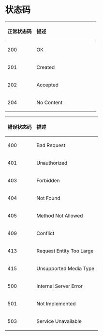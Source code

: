 # 状态码<a name="ZH-CN_TOPIC_0065827313"></a>

<a name="zh-cn_topic_0057973167_table48365715151533"></a>
<table><thead align="left"><tr id="zh-cn_topic_0057973167_row59330525151533"><th class="cellrowborder" valign="top" width="31.77%" id="mcps1.1.3.1.1"><p id="zh-cn_topic_0057973167_p15165511151545"><a name="zh-cn_topic_0057973167_p15165511151545"></a><a name="zh-cn_topic_0057973167_p15165511151545"></a>正常状态码</p>
</th>
<th class="cellrowborder" valign="top" width="68.23%" id="mcps1.1.3.1.2"><p id="zh-cn_topic_0057973167_p52429700151545"><a name="zh-cn_topic_0057973167_p52429700151545"></a><a name="zh-cn_topic_0057973167_p52429700151545"></a>描述</p>
</th>
</tr>
</thead>
<tbody><tr id="zh-cn_topic_0057973167_row12292938151533"><td class="cellrowborder" valign="top" width="31.77%" headers="mcps1.1.3.1.1 "><p id="zh-cn_topic_0057973167_p56904934151542"><a name="zh-cn_topic_0057973167_p56904934151542"></a><a name="zh-cn_topic_0057973167_p56904934151542"></a>200</p>
</td>
<td class="cellrowborder" valign="top" width="68.23%" headers="mcps1.1.3.1.2 "><p id="zh-cn_topic_0057973167_p39395831151542"><a name="zh-cn_topic_0057973167_p39395831151542"></a><a name="zh-cn_topic_0057973167_p39395831151542"></a>OK</p>
</td>
</tr>
<tr id="zh-cn_topic_0057973167_row12140043151533"><td class="cellrowborder" valign="top" width="31.77%" headers="mcps1.1.3.1.1 "><p id="zh-cn_topic_0057973167_p57512728151542"><a name="zh-cn_topic_0057973167_p57512728151542"></a><a name="zh-cn_topic_0057973167_p57512728151542"></a>201</p>
</td>
<td class="cellrowborder" valign="top" width="68.23%" headers="mcps1.1.3.1.2 "><p id="zh-cn_topic_0057973167_p57188979151542"><a name="zh-cn_topic_0057973167_p57188979151542"></a><a name="zh-cn_topic_0057973167_p57188979151542"></a>Created</p>
</td>
</tr>
<tr id="zh-cn_topic_0057973167_row18097829151533"><td class="cellrowborder" valign="top" width="31.77%" headers="mcps1.1.3.1.1 "><p id="zh-cn_topic_0057973167_p35980387151542"><a name="zh-cn_topic_0057973167_p35980387151542"></a><a name="zh-cn_topic_0057973167_p35980387151542"></a>202</p>
</td>
<td class="cellrowborder" valign="top" width="68.23%" headers="mcps1.1.3.1.2 "><p id="zh-cn_topic_0057973167_p15559304151542"><a name="zh-cn_topic_0057973167_p15559304151542"></a><a name="zh-cn_topic_0057973167_p15559304151542"></a>Accepted</p>
</td>
</tr>
<tr id="zh-cn_topic_0057973167_row65616984151533"><td class="cellrowborder" valign="top" width="31.77%" headers="mcps1.1.3.1.1 "><p id="zh-cn_topic_0057973167_p18358279151542"><a name="zh-cn_topic_0057973167_p18358279151542"></a><a name="zh-cn_topic_0057973167_p18358279151542"></a>204</p>
</td>
<td class="cellrowborder" valign="top" width="68.23%" headers="mcps1.1.3.1.2 "><p id="zh-cn_topic_0057973167_p52992374151542"><a name="zh-cn_topic_0057973167_p52992374151542"></a><a name="zh-cn_topic_0057973167_p52992374151542"></a>No Content</p>
</td>
</tr>
</tbody>
</table>

<a name="zh-cn_topic_0057973167_table28267100"></a>
<table><thead align="left"><tr id="zh-cn_topic_0057973167_row30325805"><th class="cellrowborder" valign="top" width="31.319999999999997%" id="mcps1.1.3.1.1"><p id="zh-cn_topic_0057973167_p40471155"><a name="zh-cn_topic_0057973167_p40471155"></a><a name="zh-cn_topic_0057973167_p40471155"></a>错误状态码</p>
</th>
<th class="cellrowborder" valign="top" width="68.67999999999999%" id="mcps1.1.3.1.2"><p id="zh-cn_topic_0057973167_p56938129"><a name="zh-cn_topic_0057973167_p56938129"></a><a name="zh-cn_topic_0057973167_p56938129"></a>描述</p>
</th>
</tr>
</thead>
<tbody><tr id="zh-cn_topic_0057973167_row48585776"><td class="cellrowborder" valign="top" width="31.319999999999997%" headers="mcps1.1.3.1.1 "><p id="zh-cn_topic_0057973167_p43133816"><a name="zh-cn_topic_0057973167_p43133816"></a><a name="zh-cn_topic_0057973167_p43133816"></a>400</p>
</td>
<td class="cellrowborder" valign="top" width="68.67999999999999%" headers="mcps1.1.3.1.2 "><p id="zh-cn_topic_0057973167_p4178192"><a name="zh-cn_topic_0057973167_p4178192"></a><a name="zh-cn_topic_0057973167_p4178192"></a>Bad Request</p>
</td>
</tr>
<tr id="zh-cn_topic_0057973167_row37603729"><td class="cellrowborder" valign="top" width="31.319999999999997%" headers="mcps1.1.3.1.1 "><p id="zh-cn_topic_0057973167_p26003237"><a name="zh-cn_topic_0057973167_p26003237"></a><a name="zh-cn_topic_0057973167_p26003237"></a>401</p>
</td>
<td class="cellrowborder" valign="top" width="68.67999999999999%" headers="mcps1.1.3.1.2 "><p id="zh-cn_topic_0057973167_p25887453"><a name="zh-cn_topic_0057973167_p25887453"></a><a name="zh-cn_topic_0057973167_p25887453"></a>Unauthorized</p>
</td>
</tr>
<tr id="zh-cn_topic_0057973167_row31660490"><td class="cellrowborder" valign="top" width="31.319999999999997%" headers="mcps1.1.3.1.1 "><p id="zh-cn_topic_0057973167_p14362932"><a name="zh-cn_topic_0057973167_p14362932"></a><a name="zh-cn_topic_0057973167_p14362932"></a>403</p>
</td>
<td class="cellrowborder" valign="top" width="68.67999999999999%" headers="mcps1.1.3.1.2 "><p id="zh-cn_topic_0057973167_p22546871"><a name="zh-cn_topic_0057973167_p22546871"></a><a name="zh-cn_topic_0057973167_p22546871"></a>Forbidden</p>
</td>
</tr>
<tr id="zh-cn_topic_0057973167_row1595249"><td class="cellrowborder" valign="top" width="31.319999999999997%" headers="mcps1.1.3.1.1 "><p id="zh-cn_topic_0057973167_p62106315"><a name="zh-cn_topic_0057973167_p62106315"></a><a name="zh-cn_topic_0057973167_p62106315"></a>404</p>
</td>
<td class="cellrowborder" valign="top" width="68.67999999999999%" headers="mcps1.1.3.1.2 "><p id="zh-cn_topic_0057973167_p64555601"><a name="zh-cn_topic_0057973167_p64555601"></a><a name="zh-cn_topic_0057973167_p64555601"></a>Not Found</p>
</td>
</tr>
<tr id="zh-cn_topic_0057973167_row44129505"><td class="cellrowborder" valign="top" width="31.319999999999997%" headers="mcps1.1.3.1.1 "><p id="zh-cn_topic_0057973167_p17720149"><a name="zh-cn_topic_0057973167_p17720149"></a><a name="zh-cn_topic_0057973167_p17720149"></a>405</p>
</td>
<td class="cellrowborder" valign="top" width="68.67999999999999%" headers="mcps1.1.3.1.2 "><p id="zh-cn_topic_0057973167_p26045994"><a name="zh-cn_topic_0057973167_p26045994"></a><a name="zh-cn_topic_0057973167_p26045994"></a>Method Not Allowed</p>
</td>
</tr>
<tr id="zh-cn_topic_0057973167_row33087360"><td class="cellrowborder" valign="top" width="31.319999999999997%" headers="mcps1.1.3.1.1 "><p id="zh-cn_topic_0057973167_p62830537"><a name="zh-cn_topic_0057973167_p62830537"></a><a name="zh-cn_topic_0057973167_p62830537"></a>409</p>
</td>
<td class="cellrowborder" valign="top" width="68.67999999999999%" headers="mcps1.1.3.1.2 "><p id="zh-cn_topic_0057973167_p56108742"><a name="zh-cn_topic_0057973167_p56108742"></a><a name="zh-cn_topic_0057973167_p56108742"></a>Conflict</p>
</td>
</tr>
<tr id="zh-cn_topic_0057973167_row35216636"><td class="cellrowborder" valign="top" width="31.319999999999997%" headers="mcps1.1.3.1.1 "><p id="zh-cn_topic_0057973167_p33975267"><a name="zh-cn_topic_0057973167_p33975267"></a><a name="zh-cn_topic_0057973167_p33975267"></a>413</p>
</td>
<td class="cellrowborder" valign="top" width="68.67999999999999%" headers="mcps1.1.3.1.2 "><p id="zh-cn_topic_0057973167_p533234"><a name="zh-cn_topic_0057973167_p533234"></a><a name="zh-cn_topic_0057973167_p533234"></a>Request Entity Too Large</p>
</td>
</tr>
<tr id="zh-cn_topic_0057973167_row4799113"><td class="cellrowborder" valign="top" width="31.319999999999997%" headers="mcps1.1.3.1.1 "><p id="zh-cn_topic_0057973167_p53183848"><a name="zh-cn_topic_0057973167_p53183848"></a><a name="zh-cn_topic_0057973167_p53183848"></a>415</p>
</td>
<td class="cellrowborder" valign="top" width="68.67999999999999%" headers="mcps1.1.3.1.2 "><p id="zh-cn_topic_0057973167_p12924420"><a name="zh-cn_topic_0057973167_p12924420"></a><a name="zh-cn_topic_0057973167_p12924420"></a>Unsupported Media Type</p>
</td>
</tr>
<tr id="zh-cn_topic_0057973167_row49210916"><td class="cellrowborder" valign="top" width="31.319999999999997%" headers="mcps1.1.3.1.1 "><p id="zh-cn_topic_0057973167_p26661221"><a name="zh-cn_topic_0057973167_p26661221"></a><a name="zh-cn_topic_0057973167_p26661221"></a>500</p>
</td>
<td class="cellrowborder" valign="top" width="68.67999999999999%" headers="mcps1.1.3.1.2 "><p id="zh-cn_topic_0057973167_p12075287"><a name="zh-cn_topic_0057973167_p12075287"></a><a name="zh-cn_topic_0057973167_p12075287"></a>Internal Server Error</p>
</td>
</tr>
<tr id="zh-cn_topic_0057973167_row41568721"><td class="cellrowborder" valign="top" width="31.319999999999997%" headers="mcps1.1.3.1.1 "><p id="zh-cn_topic_0057973167_p11623279"><a name="zh-cn_topic_0057973167_p11623279"></a><a name="zh-cn_topic_0057973167_p11623279"></a>501</p>
</td>
<td class="cellrowborder" valign="top" width="68.67999999999999%" headers="mcps1.1.3.1.2 "><p id="zh-cn_topic_0057973167_p1961553"><a name="zh-cn_topic_0057973167_p1961553"></a><a name="zh-cn_topic_0057973167_p1961553"></a>Not Implemented</p>
</td>
</tr>
<tr id="zh-cn_topic_0057973167_row17653984"><td class="cellrowborder" valign="top" width="31.319999999999997%" headers="mcps1.1.3.1.1 "><p id="zh-cn_topic_0057973167_p20686563"><a name="zh-cn_topic_0057973167_p20686563"></a><a name="zh-cn_topic_0057973167_p20686563"></a>503</p>
</td>
<td class="cellrowborder" valign="top" width="68.67999999999999%" headers="mcps1.1.3.1.2 "><p id="zh-cn_topic_0057973167_p64998944"><a name="zh-cn_topic_0057973167_p64998944"></a><a name="zh-cn_topic_0057973167_p64998944"></a>Service Unavailable</p>
</td>
</tr>
</tbody>
</table>

